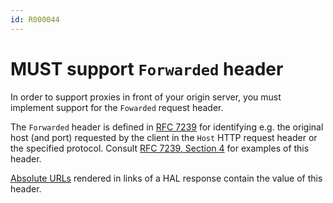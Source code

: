 ```yaml
---
id: R000044
---
```


# MUST support `Forwarded` header

In order to support proxies in front of your origin server, you must implement support for the `Fowarded` request header.

The `Forwarded` header is defined in [RFC 7239](https://tools.ietf.org/html/rfc7239) for identifying e.g. the original host (and port) requested by the client in the `Host` HTTP request header or the specified protocol.
Consult [RFC 7239, Section 4](https://tools.ietf.org/html/rfc7239#section-4) for examples of this header.

[Absolute URLs](./must-use-absolute-urls.md) rendered in links of a HAL response contain the value of this header.
